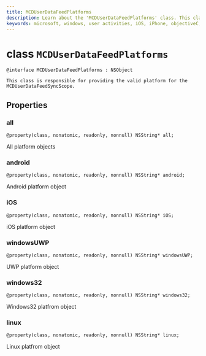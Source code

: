 ```yaml
---
title: MCDUserDataFeedPlatforms
description: Learn about the 'MCDUserDataFeedPlatforms' class. This class provides the valid platform for the 'MCDUserDataFeedSyncScope'.
keywords: microsoft, windows, user activities, iOS, iPhone, objectiveC, connected devices, Project Rome 
---
```


# class `MCDUserDataFeedPlatforms`

```
@interface MCDUserDataFeedPlatforms : NSObject

This class is responsible for providing the valid platform for the MCDUserDataFeedSyncScope.
```

## Properties

### all
`@property(class, nonatomic, readonly, nonnull) NSString* all;`

All platform objects

### android
`@property(class, nonatomic, readonly, nonnull) NSString* android;`

Android platform object

### iOS
`@property(class, nonatomic, readonly, nonnull) NSString* iOS;`

iOS platform object

### windowsUWP
`@property(class, nonatomic, readonly, nonnull) NSString* windowsUWP;`

UWP platform object

### windows32
`@property(class, nonatomic, readonly, nonnull) NSString* windows32;`

Windows32 platfrom object

### linux
`@property(class, nonatomic, readonly, nonnull) NSString* linux;`

Linux platfrom object